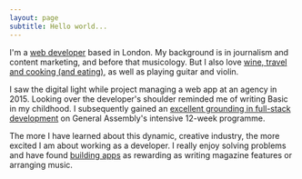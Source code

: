 ```yaml
---
layout: page
subtitle: Hello world...
---
```


I'm a <a class="index-links" href="/portfolio"><span class="white">web developer</span></a> based in London. My background is in journalism and content marketing, and before that musicology. But I also love <a class="index-links" href="/about"><span class="white">wine, travel and cooking (and eating)</span></a>, as well as playing guitar and violin.


I saw the digital light while project managing a web app at an agency in 2015. Looking over the developer's shoulder reminded me of writing Basic in my childhood. I subsequently gained an <a class="index-links" href="/skills"><span class="white">excellent grounding in full-stack development</span></a> on General Assembly's intensive 12-week programme. 

The more I have learned about this dynamic, creative industry, the more excited I am about working as a developer. I really enjoy solving problems and have found <a class="index-links" href="/portfolio"><span class="white">building apps</span></a> as rewarding as writing magazine features or arranging music.